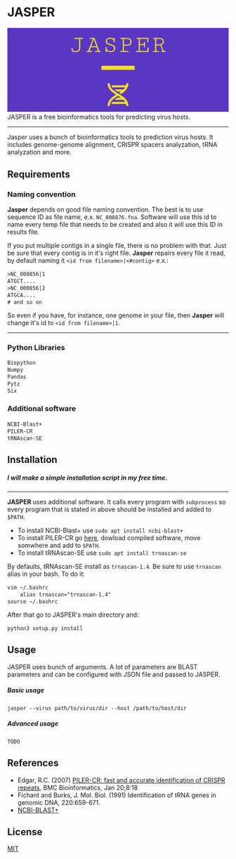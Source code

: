 # JASPER
![JASPER LOGO](https://github.com/777moneymaker/jasper/blob/main/logo.png)
JASPER is a free bioinformatics tools for predicting virus hosts. 

------------

Jasper uses a bunch of bioinformatics tools to prediction virus hosts. It includes genome-genome alignment, CRISPR spacers analyzation, tRNA analyzation and more.


## Requirements
### Naming convention
**Jasper** depends on good file naming convention. The best is to use sequence ID as file name, e.x. `NC_008876.fna`. Software will use this id to name every temp file that needs to be created and also it will use this ID in results file.

If you put multiple contigs in a single file, there is no problem with that. Just be sure that every contig is in it's right file. **Jasper** repairs every file it read, by default naming it `<id from filename>|<#contig>` e.x.:
```
>NC_000856|1
ATGCT....
>NC_000856|2
ATGCA....
# and so on
```
So even if you have, for instance, one genome in your file, then **Jasper** will change it's id to `<id from filename>|1`.

------------

### Python Libraries
```
Biopython
Numpy
Pandas
Pytz
Six
```
### Additional software
```
NCBI-Blast+
PILER-CR
tRNAscan-SE
```
## Installation
##### *I will make a simple installation script in my free time.*

------------


**JASPER** uses additional software. It calls every program with `subprocess` so every program that is stated in above should be installed and added to `$PATH`. 

* To install NCBI-Blast+ use `sudo apt install ncbi-blast+`
* To install PILER-CR go [here](http://www.drive5.com/pilercr/), dowload compiled software, move somwhere and add to `$PATH`.
* To install tRNAscan-SE use `sudo apt install trnascan-se`

By defaults, tRNAscan-SE install as `trnascan-1.4`. Be sure to use `trnascan` alias in your bash. To do it:
```
vim ~/.bashrc
    alias trnascan="trnascan-1.4"
source ~/.bashrc
```

After that go to JASPER's main directory and:
```
python3 setup.py install
```

## Usage
JASPER uses bunch of arguments. A lot of parameters are BLAST parameters and can be configured with JSON file and passed to JASPER.

##### Basic usage
```
jasper --virus path/to/virus/dir --host /path/to/host/dir
```

##### Advanced usage
```
TODO
```


## References
* Edgar, R.C. (2007) [PILER-CR: fast and accurate identification of CRISPR repeats](http://www.ncbi.nlm.nih.gov/pubmed/17239253), BMC Bioinformatics, Jan 20;8:18
* Fichant and Burks, J. Mol. Biol. (1991) Identification of tRNA genes in genomic DNA, 220:659-671.
* [NCBI-BLAST+](https://www.ncbi.nlm.nih.gov/books/NBK279690/)

## License
[MIT](https://choosealicense.com/licenses/mit/)
